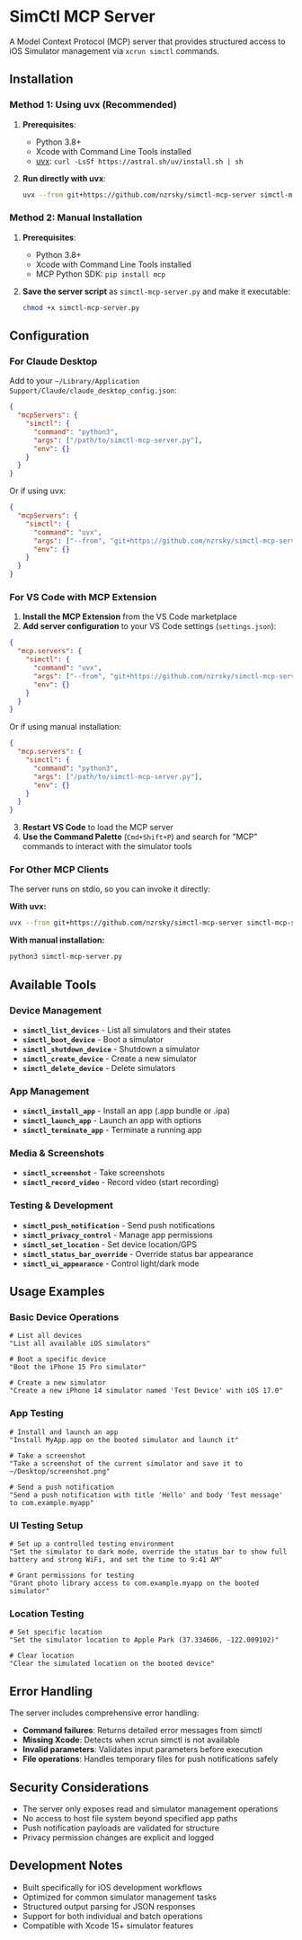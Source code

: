 # SimCtl MCP Server

A Model Context Protocol (MCP) server that provides structured access to iOS Simulator management via `xcrun simctl` commands.

## Installation

### Method 1: Using uvx (Recommended)

1. **Prerequisites**:
   - Python 3.8+
   - Xcode with Command Line Tools installed
   - [uvx](https://github.com/astral-sh/uv): `curl -LsSf https://astral.sh/uv/install.sh | sh`

2. **Run directly with uvx**:
   ```bash
   uvx --from git+https://github.com/nzrsky/simctl-mcp-server simctl-mcp-server
   ```

### Method 2: Manual Installation

1. **Prerequisites**:
   - Python 3.8+
   - Xcode with Command Line Tools installed
   - MCP Python SDK: `pip install mcp`

2. **Save the server script** as `simctl-mcp-server.py` and make it executable:
   ```bash
   chmod +x simctl-mcp-server.py
   ```

## Configuration

### For Claude Desktop

Add to your `~/Library/Application Support/Claude/claude_desktop_config.json`:

```json
{
  "mcpServers": {
    "simctl": {
      "command": "python3",
      "args": ["/path/to/simctl-mcp-server.py"],
      "env": {}
    }
  }
}
```

Or if using uvx:

```json
{
  "mcpServers": {
    "simctl": {
      "command": "uvx",
      "args": ["--from", "git+https://github.com/nzrsky/simctl-mcp-server", "simctl-mcp-server"],
      "env": {}
    }
  }
}
```

### For VS Code with MCP Extension

1. **Install the MCP Extension** from the VS Code marketplace
2. **Add server configuration** to your VS Code settings (`settings.json`):

```json
{
  "mcp.servers": {
    "simctl": {
      "command": "uvx",
      "args": ["--from", "git+https://github.com/nzrsky/simctl-mcp-server", "simctl-mcp-server"],
      "env": {}
    }
  }
}
```

Or if using manual installation:

```json
{
  "mcp.servers": {
    "simctl": {
      "command": "python3",
      "args": ["/path/to/simctl-mcp-server.py"],
      "env": {}
    }
  }
}
```

3. **Restart VS Code** to load the MCP server
4. **Use the Command Palette** (`Cmd+Shift+P`) and search for "MCP" commands to interact with the simulator tools

### For Other MCP Clients

The server runs on stdio, so you can invoke it directly:

**With uvx:**
```bash
uvx --from git+https://github.com/nzrsky/simctl-mcp-server simctl-mcp-server
```

**With manual installation:**
```bash
python3 simctl-mcp-server.py
```

## Available Tools

### Device Management
- **`simctl_list_devices`** - List all simulators and their states
- **`simctl_boot_device`** - Boot a simulator
- **`simctl_shutdown_device`** - Shutdown a simulator
- **`simctl_create_device`** - Create a new simulator
- **`simctl_delete_device`** - Delete simulators

### App Management
- **`simctl_install_app`** - Install an app (.app bundle or .ipa)
- **`simctl_launch_app`** - Launch an app with options
- **`simctl_terminate_app`** - Terminate a running app

### Media & Screenshots
- **`simctl_screenshot`** - Take screenshots
- **`simctl_record_video`** - Record video (start recording)

### Testing & Development
- **`simctl_push_notification`** - Send push notifications
- **`simctl_privacy_control`** - Manage app permissions
- **`simctl_set_location`** - Set device location/GPS
- **`simctl_status_bar_override`** - Override status bar appearance
- **`simctl_ui_appearance`** - Control light/dark mode

## Usage Examples

### Basic Device Operations

```
# List all devices
"List all available iOS simulators"

# Boot a specific device
"Boot the iPhone 15 Pro simulator"

# Create a new simulator
"Create a new iPhone 14 simulator named 'Test Device' with iOS 17.0"
```

### App Testing

```
# Install and launch an app
"Install MyApp.app on the booted simulator and launch it"

# Take a screenshot
"Take a screenshot of the current simulator and save it to ~/Desktop/screenshot.png"

# Send a push notification
"Send a push notification with title 'Hello' and body 'Test message' to com.example.myapp"
```

### UI Testing Setup

```
# Set up a controlled testing environment
"Set the simulator to dark mode, override the status bar to show full battery and strong WiFi, and set the time to 9:41 AM"

# Grant permissions for testing
"Grant photo library access to com.example.myapp on the booted simulator"
```

### Location Testing

```
# Set specific location
"Set the simulator location to Apple Park (37.334606, -122.009102)"

# Clear location
"Clear the simulated location on the booted device"
```

## Error Handling

The server includes comprehensive error handling:

- **Command failures**: Returns detailed error messages from simctl
- **Missing Xcode**: Detects when xcrun simctl is not available
- **Invalid parameters**: Validates input parameters before execution
- **File operations**: Handles temporary files for push notifications safely

## Security Considerations

- The server only exposes read and simulator management operations
- No access to host file system beyond specified app paths
- Push notification payloads are validated for structure
- Privacy permission changes are explicit and logged

## Development Notes

- Built specifically for iOS development workflows
- Optimized for common simulator management tasks
- Structured output parsing for JSON responses
- Support for both individual and batch operations
- Compatible with Xcode 15+ simulator features
